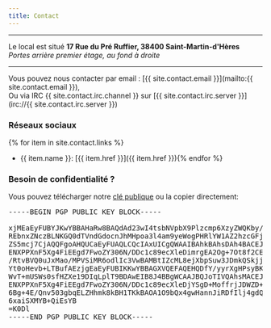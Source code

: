 ```yaml
---
title: Contact
---
```


---

Le local est situé **17 Rue du Pré Ruffier, 38400 Saint-Martin-d'Hères**<br>
*Portes arrière premier étage, au fond à droite*

---


Vous pouvez nous contacter par email : [{{ site.contact.email }}](mailto:{{ site.contact.email }}),<br>
Ou via IRC <span class="fg-2">{{ site.contact.irc.channel }}</span> sur [{{ site.contact.irc.server }}](irc://{{ site.contact.irc.server }})

### Réseaux sociaux

{% for item in site.contact.links %}
- {{ item.name }}: [{{ item.href }}]({{ item.href }}){% endfor %}

### Besoin de confidentialité ?

Vous pouvez télécharger notre [clé publique](/static/pubkey.asc) ou la copier directement:

<pre class="fg-4">
-----BEGIN PGP PUBLIC KEY BLOCK-----

xjMEaEyFUBYJKwYBBAHaRw8BAQdAd23wI4tsbNVpbX9Plzcmp6XzyZWQKby/
REbnxZNczBLNKGQ0dTVndGdocnJhMHpoa3l4am9yeWogPHRlYW1AZ2hzcGFj
ZS5mcj7CjAQQFgoAHQUCaEyFUAQLCQcIAxUICgQWAAIBAhkBAhsDAh4BACEJ
ENXPPXnF5Xg4FiEEgd7FwoZY306N/DDc1c89ecXleDimrgEA2Og+7Ot8f2CE
/RtvBVQ0uJxMao/MPVSiMR6odlIc3VwBAMBtIZcML8ejXbpSuw3JDmkQSkjj
Yt0oHevb+LTBufAEzjgEaEyFUBIKKwYBBAGXVQEFAQEHQDfY/yyrXgHPsyBK
WvT+mUSWs0sfHZXe19DIqLplT9BDAwEIB8J4BBgWCAAJBQJoTIVQAhsMACEJ
ENXPPXnF5Xg4FiEEgd7FwoZY306N/DDc1c89ecXleDjYSgD+MoffrjJDWZD+
6Bg+4E/Qnv503gbqELZHhmk8kBH1TKkBAOA1O9bQx4gwHannJiRDfIlj4gdQ
6xaiSXMYB+QiEsYB
=K0Dl
-----END PGP PUBLIC KEY BLOCK-----
</pre>
